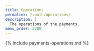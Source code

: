 ```yaml
---
title: Operations
permalink: /:path/operations/
description: |
  The operations of the payments.
menu_order: 2200
---
```


{% include payments-operations.md %}
